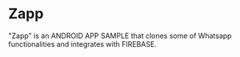# Zapp
"Zapp" is an ANDROID APP SAMPLE that clones some of Whatsapp functionalities and integrates with FIREBASE.
